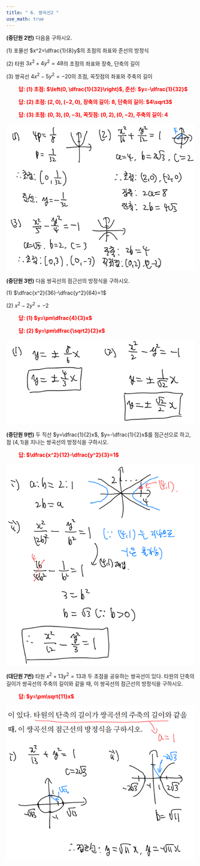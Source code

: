 ```yaml
---
title: " 6. 쌍곡선2 "
use_math: true
---
```


**(중단원 2번)** 다음을 구하시오.

(1) 포물선 $x^2=\dfrac{1}{8}y$의 초점의 좌표와 준선의 방정식

(2) 타원 $3x^2+4y^2=48$의 초점의 좌표와 장축, 단축의 길이

(3) 쌍곡선 $4x^2-5y^2=-20$의 초점, 꼭짓점의 좌표와 주축의 길이

**<span style="color: red;">$\qquad$답: (1) 초점: $\left(0, \dfrac{1}{32}\right)$, 준선: $y=-\dfrac{1}{32}$</span>**

**<span style="color: red;">$\qquad$답: (2) 초점: $(2, 0), (-2, 0)$, 장축의 길이: $8$, 단축의 길이: $4\sqrt3$</span>**

**<span style="color: red;">$\qquad$답: (3) 초점: $(0, 3), (0, -3)$, 꼭짓점: $(0, 2), (0, -2)$, 주축의 길이: $4$</span>**

<img src="/assets/Pasted image 20240315234506.png"/>

**(중단원 3번)** 다음 쌍곡선의 점근선의 방정식을 구하시오.

(1) $\dfrac{x^2}{36}-\dfrac{y^2}{64}=1$

(2) $x^2-2y^2=-2$

**<span style="color: red;">$\qquad$답: (1) $y=\pm\dfrac{4}{3}x$</span>**

**<span style="color: red;">$\qquad$답: (2) $y=\pm\dfrac{\sqrt2}{2}x$</span>**

<img src="/assets/Pasted image 20240315234518.png"/>

**(중단원 9번)** 두 직선 $y=\dfrac{1}{2}x$, $y=-\dfrac{1}{2}x$를 점근선으로 하고, 점 $(4, 1)$을 지나는 쌍곡선의 방정식을 구하시오.

**<span style="color: red;">$\qquad$답: $\dfrac{x^2}{12}-\dfrac{y^2}{3}=1$</span>**

<img src="/assets/Pasted image 20240315234528.png"/>

**(대단원 7번)** 타원 $x^2+13y^2=13$과 두 초점을 공유하는 쌍곡선이 있다. 타원의 단축의 길이가 쌍곡선의 주축의 길이와 같을 때, 이 쌍곡선의 점근선의 방정식을 구하시오.

**<span style="color: red;">$\qquad$답: $y=\pm\sqrt{11}x$</span>**

<img src="/assets/Pasted image 20240315234538.png"/>